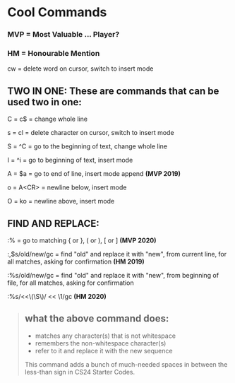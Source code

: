 # Cool Commands
### MVP = Most Valuable ... Player?
### HM = Honourable Mention

cw = delete word on cursor, switch to insert mode

## TWO IN ONE: These are commands that can be used two in one:

C = c$ = change whole line

s = cl = delete character on cursor, switch to insert mode

S = ^C = go to the beginning of text, change whole line

I = ^i = go to beginning of text, insert mode

A = $a = go to end of line, insert mode append <b>(MVP 2019)</b>

o = A\<CR\> = newline below, insert mode 

O = ko = newline above, insert mode

## FIND AND REPLACE:

:% = go to matching { or }, ( or ), [ or ]	<b>(MVP 2020)</b>

:,$s/old/new/gc = find "old" and replace it with "new", from current line, for all matches, asking for confirmation <b>(HM 2019)</b>

:%s/old/new/gc = find "old" and replace it with "new", from beginning of file, for all matches, asking for confirmation

:%s/<<\\\(\\S\\\)/ << \1/gc	<b>(HM 2020)</b>

> ## what the above command does:
> - matches any character(s) that is not whitespace
> - remembers the non-whitespace character(s)
> - refer to it and replace it with the new sequence
> 
> This command adds a bunch of much-needed spaces in between the less-than sign in CS24 Starter Codes.
